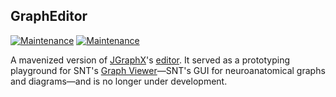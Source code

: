 ## GraphEditor

[![Maintenance](https://img.shields.io/maintenance/no/2020)](https://github.com/morphonets/SNT)
[![Maintenance](https://img.shields.io/badge/Legacy-Replaced%20by%20Graph%20Viewer-orange)](ttps://github.com/morphonets/SNT/tree/master/src/main/java/sc/fiji/snt/viewer)


A mavenized version of [JGraphX](https://github.com/jgraph/jgraphx)'s [editor](https://github.com/jgraph/jgraphx/tree/master/examples/com/mxgraph/examples/swing/editor). It served as a prototyping playground for SNT's [Graph Viewer](https://github.com/morphonets/SNT/tree/master/src/main/java/sc/fiji/snt/viewer)—SNT's GUI for neuroanatomical graphs and diagrams—and is no longer under development.


